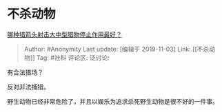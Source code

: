 # 不杀动物
[哪种猎箭头射击大中型猎物停止作用最好？](https://www.zhihu.com/question/353815403/answer/880110622)

> Author: #Anonymity
> Last update: [编辑于 2019-11-03]
> Link: [[不杀动物]]
> Tag: #社科
> 评论区:
> 泛讨论:

有合法猎场？

反对非法捕猎。

野生动物已经非常危险了，并且以娱乐为追求杀死野生动物是很不好的一件事。
